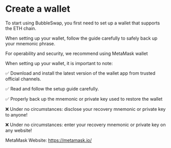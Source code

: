 # Create a wallet

To start using BubbleSwap, you first need to set up a wallet that supports the ETH chain.

When setting up your wallet, follow the guide carefully to safely back up your mnemonic phrase.

For operability and security, we recommend using MetaMask wallet



When setting up your wallet, it is important to note:

✅ Download and install the latest version of the wallet app from trusted official channels.

✅ Read and follow the setup guide carefully.

✅ Properly back up the mnemonic or private key used to restore the wallet

❌ Under no circumstances: disclose your recovery mnemonic or private key to anyone!

❌ Under no circumstances: enter your recovery mnemonic or private key on any website!



MetaMask Website: [https://metamask.io/ ](https://metamask.io/)
